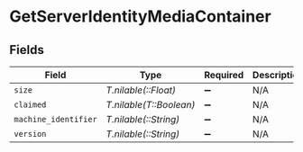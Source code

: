 # GetServerIdentityMediaContainer


## Fields

| Field                                    | Type                                     | Required                                 | Description                              | Example                                  |
| ---------------------------------------- | ---------------------------------------- | ---------------------------------------- | ---------------------------------------- | ---------------------------------------- |
| `size`                                   | *T.nilable(::Float)*                     | :heavy_minus_sign:                       | N/A                                      | 0                                        |
| `claimed`                                | *T.nilable(T::Boolean)*                  | :heavy_minus_sign:                       | N/A                                      |                                          |
| `machine_identifier`                     | *T.nilable(::String)*                    | :heavy_minus_sign:                       | N/A                                      | 96f2fe7a78c9dc1f16a16bedbe90f98149be16b4 |
| `version`                                | *T.nilable(::String)*                    | :heavy_minus_sign:                       | N/A                                      | 1.31.3.6868-28fc46b27                    |